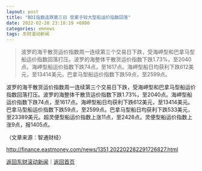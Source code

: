 ```yaml
---
layout: post
title: "BDI指数连跌第三日 受累于较大型船运价指数回落"
date: 2022-02-28 23:18:19 +0800
categories: emnews
tags: 东财滚动新闻
---
```

> 波罗的海干散货运价指数周一连续第三个交易日下跌，受海岬型和巴拿马型船运价指数回落打压。波罗的海整体干散货运价指数下跌1.73%，至2040点。海岬型船运价指数下跌74点，至1617点。海岬型船日均获利下跌612美元，至13414美元。巴拿马型船运价指数下跌59点，至2599点。

<p>波罗的海干散货运价指数周一连续第三个交易日下跌，受海岬型和巴拿马型船运价指数回落打压。波罗的海整体干散货运价指数下跌1.73%，至2040点。海岬型船运价指数下跌74点，至1617点。海岬型船日均获利下跌612美元，至13414美元。巴拿马型船运价指数下跌59点，至2599点。巴拿马型船日均获利下跌533美元，至23389美元。超灵便型船运价指数上涨11点，至2428点。灵便型船运价指数上涨9点，报1405点。</p><p class="em_media">（文章来源：智通财经）</p>

<http://finance.eastmoney.com/news/1351,202202282291726827.html>

[返回东财滚动新闻](//finews.withounder.com/emnews/)｜[返回首页](//finews.withounder.com/)